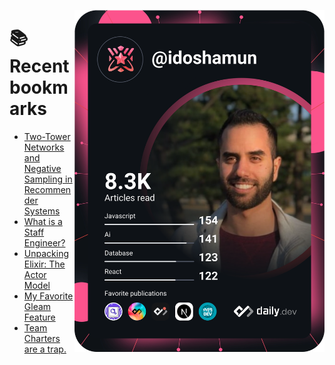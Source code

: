 <a href="https://app.daily.dev/idoshamun"><img src="https://raw.githubusercontent.com/idoshamun/idoshamun/devcard/devcard.svg" align='right' width="400" alt="Ido Shamun's Dev Card"/></a>

# 📚 Recent bookmarks
<!-- BOOKMARKS:START -->
- [Two-Tower Networks and Negative Sampling in Recommender Systems](https://app.daily.dev/posts/mI7BAt3w4?utm_source=rss&utm_medium=bookmarks&utm_campaign=28849d86070e4c099c877ab6837c61f0)
- [What is a Staff Engineer?](https://app.daily.dev/posts/KLAjkyTsz?utm_source=rss&utm_medium=bookmarks&utm_campaign=28849d86070e4c099c877ab6837c61f0)
- [Unpacking Elixir: The Actor Model](https://app.daily.dev/posts/b9AFxatrI?utm_source=rss&utm_medium=bookmarks&utm_campaign=28849d86070e4c099c877ab6837c61f0)
- [My Favorite Gleam Feature](https://app.daily.dev/posts/YK9IIBNpr?utm_source=rss&utm_medium=bookmarks&utm_campaign=28849d86070e4c099c877ab6837c61f0)
- [Team Charters are a trap.](https://app.daily.dev/posts/oOTLcKk1q?utm_source=rss&utm_medium=bookmarks&utm_campaign=28849d86070e4c099c877ab6837c61f0)
<!-- BOOKMARKS:END -->
